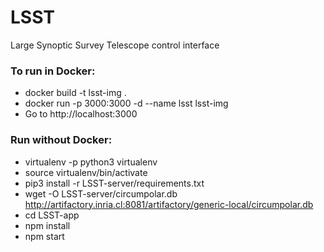 # LSST
Large Synoptic Survey Telescope control interface

### To run in Docker:
* docker build -t lsst-img .
* docker run -p 3000:3000 -d --name lsst lsst-img
* Go to http://localhost:3000

### Run without Docker:
* virtualenv -p python3 virtualenv
* source virtualenv/bin/activate
* pip3 install -r LSST-server/requirements.txt
* wget -O LSST-server/circumpolar.db http://artifactory.inria.cl:8081/artifactory/generic-local/circumpolar.db 
* cd LSST-app
* npm install
* npm start
